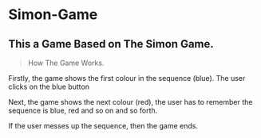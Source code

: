 # Simon-Game
## This a Game Based on The Simon Game.

> How The Game Works.

Firstly, the game shows the first colour in the sequence (blue). The user clicks on the blue button

Next, the game shows the next colour (red), the user has to remember the sequence is blue, red and so on and so forth.

If the user messes up the sequence, then the game ends.
